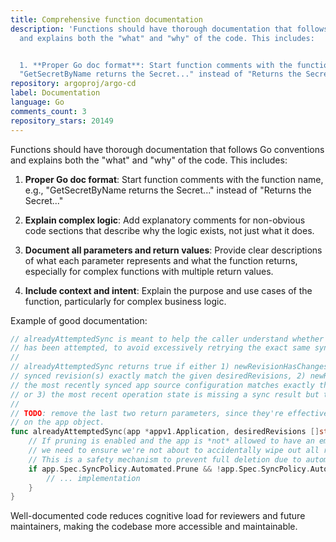 ```yaml
---
title: Comprehensive function documentation
description: 'Functions should have thorough documentation that follows Go conventions
  and explains both the "what" and "why" of the code. This includes:


  1. **Proper Go doc format**: Start function comments with the function name, e.g.,
  "GetSecretByName returns the Secret..." instead of "Returns the Secret..."'
repository: argoproj/argo-cd
label: Documentation
language: Go
comments_count: 3
repository_stars: 20149
---
```


Functions should have thorough documentation that follows Go conventions and explains both the "what" and "why" of the code. This includes:

1. **Proper Go doc format**: Start function comments with the function name, e.g., "GetSecretByName returns the Secret..." instead of "Returns the Secret..."

2. **Explain complex logic**: Add explanatory comments for non-obvious code sections that describe why the logic exists, not just what it does.

3. **Document all parameters and return values**: Provide clear descriptions of what each parameter represents and what the function returns, especially for complex functions with multiple return values.

4. **Include context and intent**: Explain the purpose and use cases of the function, particularly for complex business logic.

Example of good documentation:
```go
// alreadyAttemptedSync is meant to help the caller understand whether an identical sync operation 
// has been attempted, to avoid excessively retrying the exact same sync operation.
//
// alreadyAttemptedSync returns true if either 1) newRevisionHasChanges is true and the most recently 
// synced revision(s) exactly match the given desiredRevisions, 2) newRevisionHasChanges is false and 
// the most recently synced app source configuration matches exactly the current app source configuration, 
// or 3) the most recent operation state is missing a sync result but the sync phase is completed.
//
// TODO: remove the last two return parameters, since they're effectively just aliases for fields 
// on the app object.
func alreadyAttemptedSync(app *appv1.Application, desiredRevisions []string, newRevisionHasChanges bool) (bool, []string, synccommon.OperationPhase) {
    // If pruning is enabled and the app is *not* allowed to have an empty desired state,
    // we need to ensure we're not about to accidentally wipe out all resources.
    // This is a safety mechanism to prevent full deletion due to automation errors (e.g., empty Git path).
    if app.Spec.SyncPolicy.Automated.Prune && !app.Spec.SyncPolicy.Automated.AllowEmpty {
        // ... implementation
    }
}
```

Well-documented code reduces cognitive load for reviewers and future maintainers, making the codebase more accessible and maintainable.